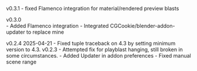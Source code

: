v0.3.1
    - fixed Flamenco integration for material/rendered preview blasts

v0.3.0    
    - Added Flamenco integration
    - Integrated CGCookie/blender-addon-updater to replace mine

v0.2.4 2025-04-21
    - Fixed tuple traceback on 4.3 by setting minimum version to 4.3.
v0.2.3
    - Attempted fix for playblast hanging, still broken in some circumstances.
    - Added Updater in addon preferences
    - Fixed manual scene range